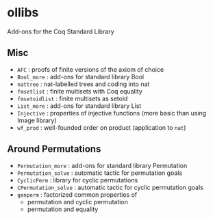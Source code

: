 # ollibs
Add-ons for the Coq Standard Library

## Misc

* `AFC`          : proofs of finite versions of the axiom of choice
* `Bool_more`    : add-ons for standard library Bool
* `nattree`      : nat-labelled trees and coding into nat
* `fmsetlist`    : finite multisets with Coq equality
* `fmsetoidlist` : finite multisets as setoid
* `List_more`    : add-ons for standard library List
* `Injective`    : properties of injective functions (more basic than using Image library)
* `wf_prod`      : well-founded order on product (application to `nat`)

## Around Permutations

* `Permutation_more`   : add-ons for standard library Permutation
* `Permutation_solve`  : automatic tactic for permutation goals
* `CyclicPerm`         : library for cyclic permutations
* `CPermutation_solve` : automatic tactic for cyclic permutation goals
* `genperm`            : factorized common properties of
  * permutation and cyclic permutation
  * permutation and equality

